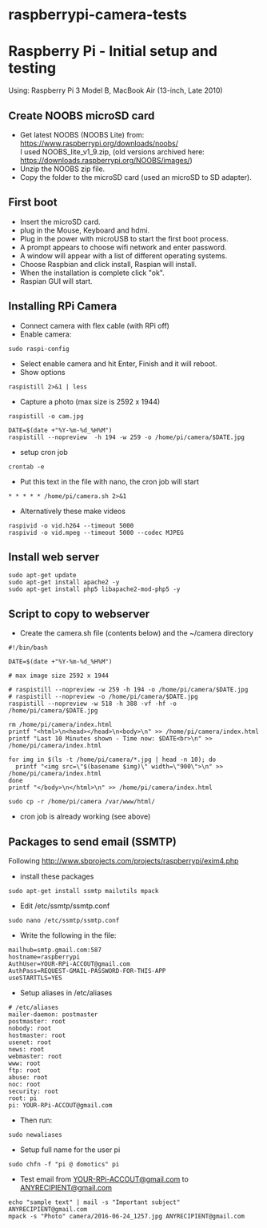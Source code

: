 # raspberrypi-camera-tests
Raspberry Pi  - Initial setup and testing
=========================================

Using: Raspberry Pi 3 Model B, MacBook Air (13-inch, Late 2010)

Create NOOBS microSD card
----------------------------

* Get latest NOOBS (NOOBS Lite) from: https://www.raspberrypi.org/downloads/noobs/  
I used NOOBS_lite_v1_9.zip, (old versions archived here: https://downloads.raspberrypi.org/NOOBS/images/)
* Unzip the NOOBS zip file.
* Copy the folder to the microSD card (used an microSD to SD adapter).

First boot
--------------

* Insert the microSD card.
* plug in the Mouse, Keyboard and hdmi.
* Plug in the power with microUSB to start the first boot process.
* A prompt appears to choose wifi network and enter password.
* A window will appear with a list of different operating systems.
* Choose Raspbian and click install, Raspian will install.
* When the installation is complete click "ok".
* Raspian GUI will start.

Installing RPi Camera
---------------------

* Connect camera with flex cable (with RPi off)
* Enable camera:
```
sudo raspi-config
```
* Select enable camera and hit Enter, Finish and it will reboot.
* Show options
```
raspistill 2>&1 | less
```
* Capture a photo (max size is 2592 x 1944)
```
raspistill -o cam.jpg

DATE=$(date +"%Y-%m-%d_%H%M")
raspistill --nopreview  -h 194 -w 259 -o /home/pi/camera/$DATE.jpg
```
* setup cron job
```
crontab -e
```
* Put this text in the file with nano, the cron job will start
```
* * * * * /home/pi/camera.sh 2>&1
```
* Alternatively these make videos
```
raspivid -o vid.h264 --timeout 5000
raspivid -o vid.mpeg --timeout 5000 --codec MJPEG
```

Install web server
------------------
```
sudo apt-get update 
sudo apt-get install apache2 -y
sudo apt-get install php5 libapache2-mod-php5 -y
```

Script to copy to webserver
---------------------------
* Create the camera.sh file (contents below) and the ~/camera directory
```
#!/bin/bash

DATE=$(date +"%Y-%m-%d_%H%M")

# max image size 2592 x 1944

# raspistill --nopreview -w 259 -h 194 -o /home/pi/camera/$DATE.jpg
# raspistill --nopreview -o /home/pi/camera/$DATE.jpg
raspistill --nopreview -w 518 -h 388 -vf -hf -o /home/pi/camera/$DATE.jpg

rm /home/pi/camera/index.html  
printf "<html>\n<head></head>\n<body>\n" >> /home/pi/camera/index.html  
printf "Last 10 Minutes shown - Time now: $DATE<br>\n" >> /home/pi/camera/index.html  

for img in $(ls -t /home/pi/camera/*.jpg | head -n 10); do
  printf "<img src=\"$(basename $img)\" width=\"900\">\n" >> /home/pi/camera/index.html  
done
printf "</body>\n</html>\n" >> /home/pi/camera/index.html  

sudo cp -r /home/pi/camera /var/www/html/
```
* cron job is already working (see above)

Packages to send email (SSMTP)
----------------------
Following http://www.sbprojects.com/projects/raspberrypi/exim4.php
* install these packages
```
sudo apt-get install ssmtp mailutils mpack
```
* Edit /etc/ssmtp/ssmtp.conf
```
sudo nano /etc/ssmtp/ssmtp.conf
```
* Write the following in the file:
```
mailhub=smtp.gmail.com:587
hostname=raspberrypi
AuthUser=YOUR-RPi-ACCOUT@gmail.com
AuthPass=REQUEST-GMAIL-PASSWORD-FOR-THIS-APP
useSTARTTLS=YES
```
* Setup aliases in /etc/aliases
```
# /etc/aliases
mailer-daemon: postmaster
postmaster: root
nobody: root
hostmaster: root
usenet: root
news: root
webmaster: root
www: root
ftp: root
abuse: root
noc: root
security: root
root: pi
pi: YOUR-RPi-ACCOUT@gmail.com
```
* Then run:
```
sudo newaliases
```
* Setup full name for the user pi
```
sudo chfn -f "pi @ domotics" pi
```
* Test email from YOUR-RPi-ACCOUT@gmail.com to ANYRECIPIENT@gmail.com
```
echo "sample text" | mail -s "Important subject" ANYRECIPIENT@gmail.com
mpack -s "Photo" camera/2016-06-24_1257.jpg ANYRECIPIENT@gmail.com
```
